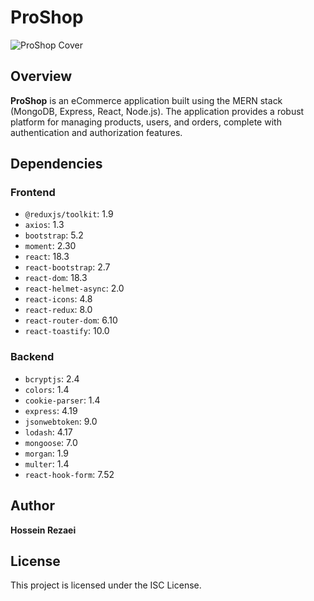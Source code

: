 # ProShop

![ProShop Cover](./frontend/src/assets/cover.png)

## Overview

**ProShop** is an eCommerce application built using the MERN stack (MongoDB, Express, React, Node.js). The application provides a robust platform for managing products, users, and orders, complete with authentication and authorization features.

## Dependencies

### Frontend

- `@reduxjs/toolkit`: 1.9
- `axios`: 1.3
- `bootstrap`: 5.2
- `moment`: 2.30
- `react`: 18.3
- `react-bootstrap`: 2.7
- `react-dom`: 18.3
- `react-helmet-async`: 2.0
- `react-icons`: 4.8
- `react-redux`: 8.0
- `react-router-dom`: 6.10
- `react-toastify`: 10.0

### Backend

- `bcryptjs`: 2.4
- `colors`: 1.4
- `cookie-parser`: 1.4
- `express`: 4.19
- `jsonwebtoken`: 9.0
- `lodash`: 4.17
- `mongoose`: 7.0
- `morgan`: 1.9
- `multer`: 1.4
- `react-hook-form`: 7.52

## Author

**Hossein Rezaei**

## License

This project is licensed under the ISC License.
